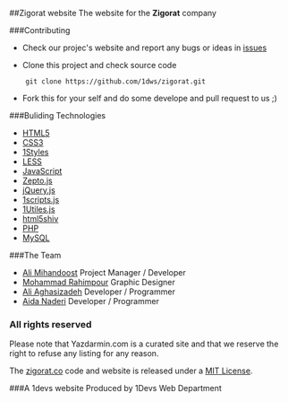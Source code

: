 ##Zigorat website
The website for the **Zigorat** company


###Contributing

* Check our projec's website and report any bugs or ideas in [issues](https://github.com/1dws/zigorat/issues)

* Clone this project and check source code
```
    git clone https://github.com/1dws/zigorat.git
```

* Fork this for your self and do some develope and pull request to us ;)


###Buliding Technologies
* [HTML5](http://ali.md/wiki/html5)
* [CSS3](http://ali.md/css3ref)
* [1Styles](http://ali.md/1styles)
* [LESS](http://ali.md/less)
* [JavaScript](http://ali.md/wiki/javascript)
* [Zepto.js](http://ali.md/zepto.js)
* [jQuery.js](http://ali.md/jquery.js)
* [1scripts.js](http://ali.md/1scripts.js)
* [1Utiles.js](http://ali.md/1utiles.js)
* [html5shiv](http://ali.md/html5shiv)
* [PHP](http://ali.md/php/)
* [MySQL](http://ali.md/wiki/mysql)


###The Team
* [Ali Mihandoost](https://github.com/alimd) Project Manager / Developer
* [Mohammad Rahimpour](https://127.0.0.1) Graphic Designer
* [Ali Aghasizadeh](https://github.com/aligh) Developer / Programmer
* [Aida Naderi](https://github.com/ainaderi) Developer / Programmer

### All rights reserved ###
Please note that Yazdarmin.com is a curated site and that we reserve the right to refuse any listing for any reason.

The [zigorat.co](http://zigorat.co) code and website is released under a [MIT License](http://opensource.org/licenses/MIT).


###A 1devs website
Produced by 1Devs Web Department

